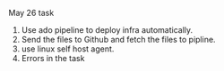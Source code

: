 May 26 task

1. Use ado pipeline to deploy infra automatically.
2. Send the files to Github and fetch the files to pipline.
3. use linux self host agent.
4. Errors in the task
